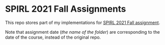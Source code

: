 # SPIRL 2021 Fall Assignments
This repo stores part of my implementations
for [SPIRL 2021 Fall assignment](https://cjtu.github.io/spirl/f21_assignments.html).

Note that assignment date (*the name of the folder*) are corresponding to the date of the course,
instead of the original repo.